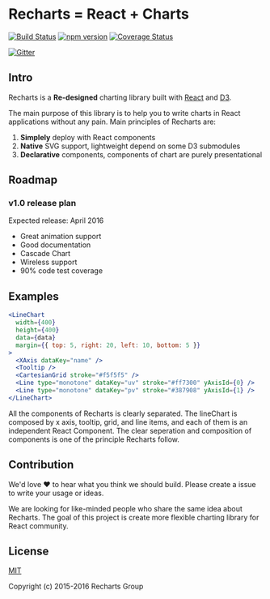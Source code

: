 # Recharts = React + Charts

[![Build Status](https://travis-ci.org/recharts/recharts.svg)](https://travis-ci.org/recharts/recharts) [![npm version](https://badge.fury.io/js/recharts.svg)](http://badge.fury.io/js/recharts) [![Coverage Status](https://coveralls.io/repos/recharts/recharts/badge.svg?branch=master&service=github)](https://coveralls.io/github/recharts/recharts?branch=master)

[![Gitter](https://badges.gitter.im/recharts/recharts.svg)](https://gitter.im/recharts/recharts?utm_source=badge&utm_medium=badge&utm_campaign=pr-badge)

## Intro

Recharts is a **Re-designed** charting library built with [React](https://facebook.github.io/react/) and [D3](http://d3js.org).

The main purpose of this library is to help you to write charts in React applications without any pain. Main principles of Recharts are:

1. **Simplely** deploy with React components
1. **Native** SVG support, lightweight depend on some D3 submodules
1. **Declarative** components, components of chart are purely presentational

## Roadmap

### v1.0 release plan

Expected release: April 2016

- Great animation support
- Good documentation
- Cascade Chart
- Wireless support
- 90% code test coverage

## Examples

```jsx
<LineChart
  width={400}
  height={400}
  data={data}
  margin={{ top: 5, right: 20, left: 10, bottom: 5 }}
>
  <XAxis dataKey="name" />
  <Tooltip />
  <CartesianGrid stroke="#f5f5f5" />
  <Line type="monotone" dataKey="uv" stroke="#ff7300" yAxisId={0} />
  <Line type="monotone" dataKey="pv" stroke="#387908" yAxisId={1} />
</LineChart>
```

All the components of Recharts is clearly separated. The lineChart is composed by x axis, tooltip, grid, and line items, and each of them is an independent React Component. The clear seperation and composition of components is one of the principle Recharts follow.

## Contribution

We'd love :heart: to hear what you think we should build. Please create a issue to write your usage or ideas.

We are looking for like-minded people who share the same idea about Recharts. The goal of this project is create more flexible charting library for React community.

## License

[MIT](http://opensource.org/licenses/MIT)

Copyright (c) 2015-2016 Recharts Group
